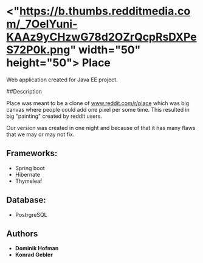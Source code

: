 # <"https://b.thumbs.redditmedia.com/_7OelYuni-KAAz9yCHzwG78d2OZrQcpRsDXPeS72P0k.png" width="50" height="50"> Place

Web application created for Java EE project.

##Description

Place was meant to be a clone of www.reddit.com/r/place which was big canvas where people could add 
one pixel per some time. This resulted in big "painting" created by reddit users.

Our version was created in one night and because of that it has many flaws that we may or may not
fix.

## Frameworks:

- Spring boot
- Hibernate
- Thymeleaf

## Database:

- PostrgreSQL

## Authors

- **Dominik Hofman**
- **Konrad Gebler**

